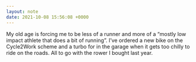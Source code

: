 ```yaml
---
layout: note
date: 2021-10-08 15:56:08 +0000
---
```


My old age is forcing me to be less of a runner and more of a “mostly low impact athlete that does a bit of running”. I’ve ordered a new bike on the Cycle2Work scheme and a turbo for in the garage when it gets too chilly to ride on the roads. All to go with the rower I bought last year.
